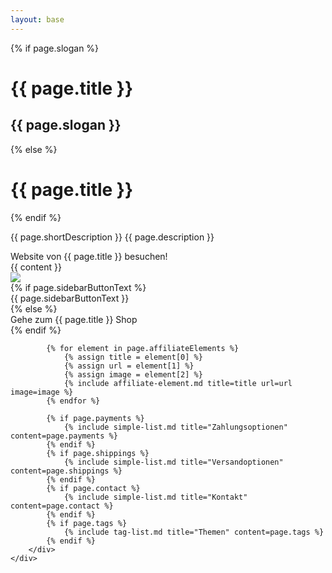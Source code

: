 ```yaml
---
layout: base
---
```

<script type="application/ld+json">
    {
        "@context": "https://schema.org/",
        "@type": "Product",
        "name": "{{ page.title }}",
        "image": "{{ page.image }}",
        "description": "{{ page.description }}",
        "review": {
        "@type": "Review",
        "reviewRating": {
          "@type": "Rating",
          "ratingValue": "5",
          "bestRating": "5"
        },
        "author": {
          "@type": "Person",
          "name": "{{ page.author }}"
        }
      }
    }
</script>
<div class="container">
    <div class="row">
        <div class="col-lg-9
         col-sm-12 mt-4">
        <div>
                {% if page.slogan %}
                    <h1 class="h2">{{ page.title }}</h1>
                    <h2 class="text-muted h5">{{ page.slogan }}</h2>
                {% else %}
                    <h1 class="h2">{{ page.title }}</h1>
                {% endif %}
                <p>{{ page.shortDescription }} {{ page.description }}</p>
                 <span class="affili" data-affili="{{ page.targetUrl }}" rel="nofollow">
                    <div class="btn btn-outline-success mb-4 w-100">
                        Website von {{ page.title }} besuchen!
                    </div>
             </span>
             </div>
                <div class="align-items-center">
                {{ content }}
                </div>
        </div>
        <div class="col-lg-3 col-sm-12">
             <span class="affili" data-affili="{{ page.targetUrl }}" rel="nofollow">
                <div class="text-center mb-3">
                <div>
                    <img class="img-fluid mt-4" src="{{ page.image }}"/>
                </div>
                    {% if page.sidebarButtonText %}
                    <div class="btn btn-success mt-4 mb-3">
                        {{ page.sidebarButtonText }}
                    </div>
                    {% else %}
                    <div class="btn btn-success mt-4 mb-3">
                        Gehe zum {{ page.title }} Shop
                    </div>
                    {% endif %}
                </div>   
             </span>
            
            {% for element in page.affiliateElements %}
                {% assign title = element[0] %}
                {% assign url = element[1] %}
                {% assign image = element[2] %}
                {% include affiliate-element.md title=title url=url image=image %}
            {% endfor %}

            {% if page.payments %}
                {% include simple-list.md title="Zahlungsoptionen" content=page.payments %}
            {% endif %}
            {% if page.shippings %}
                {% include simple-list.md title="Versandoptionen" content=page.shippings %}
            {% endif %}
            {% if page.contact %}
                {% include simple-list.md title="Kontakt" content=page.contact %}
            {% endif %}
            {% if page.tags %}
                {% include tag-list.md title="Themen" content=page.tags %}
            {% endif %}
        </div>
    </div>
</div>